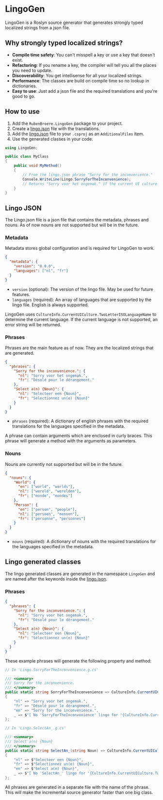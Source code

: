 # LingoGen

LingoGen is a Roslyn source generator that generates strongly typed localized strings from a json file.

## Why strongly typed localized strings?

- **Compile time safety**: You can't misspell a key or use a key that doesn't exist.
- **Refactoring**: If you rename a key, the compiler will tell you all the places you need to update.
- **Discoverability**: You get intellisense for all your localized strings.
- **Performance**: The classes are build on compile time so no lookup in dictionaries.
- **Easy to use**: Just add a json file and the required translations and you're good to go.

## How to use

1. Add the `RubenBroere.LingoGen` package to your project.
2. Create a [lingo.json](#lingo-json) file with the translations.
3. Add the [lingo.json](#lingo-json) file to your `.csproj` as an `AdditionalFiles` item.   
4. Use the generated classes in your code.

```csharp
using LingoGen;

public class MyClass
{
    public void MyMethod()
    {
        // From the lingo.json phrase "Sorry for the inconvenience."
        Console.WriteLine(Lingo.SorryForTheInconvenience);
        // Returns "Sorry voor het ongemak." if the current UI culture is Dutch. 
    }
}
```

## Lingo JSON

The Lingo.json file is a json file that contains the metadata, phrases and nouns.
As of now nouns are not supported but will be in the future.

### Metadata

Metadata stores global configuration and is required for LingoGen to work.

```json
{
  "metadata": {
    "version": "0.0.0",
    "languages": ["nl", "fr"] 
  }
}
```

- `version` (optional): The version of the lingo file. May be used for future features.
- `languages` (required): An array of languages that are supported by the lingo file. English is always supported.

LingoGen uses `CultureInfo.CurrentUICulture.TwoLetterISOLanguageName` to determine the current language. 
If the current language is not supported, an error string will be returned. 

### Phrases

Phrases are the main feature as of now. They are the localized strings that are generated.

```json
{
  "phrases": {
    "Sorry for the inconvenience.": {
      "nl": "Sorry voor het ongemak.",
      "fr": "Désolé pour le dérangement."
    },
    "Select a(n) {Noun}": {
      "nl": "Selecteer een {Noun}",
      "fr": "Sélectionnez un(e) {Noun}"
    }
  }
}
```

- `phrases` (required): A dictionary of english phrases with the required translations for the languages specified in the metadata. 

A phrase can contain arguments which are enclosed in curly braces.
This phrase will generate a method with the arguments as parameters. 

### Nouns

Nouns are currently not supported but will be in the future.

```json
{
  "nouns": {
    "World": {
      "en": ["world", "worlds"],
      "nl": ["wereld", "werelden"],
      "fr": ["monde", "mondes"]
    },
    "Person": {
      "en": ["person", "people"],
      "nl": ["persoon", "mensen"],
      "fr": ["personne", "personnes"]
    }
  }
}
```

- `nouns` (required): A dictionary of nouns with the required translations for the languages specified in the metadata.

## Lingo generated classes

The lingo generated classes are generated in the namespace `LingoGen` and are named after the keywords inside the [lingo.json](#lingo-json).

### Phrases

```json
{
  "phrases": {
    "Sorry for the inconvenience.": {
      "nl": "Sorry voor het ongemak.",
      "fr": "Désolé pour le dérangement."
    },
    "Select a(n) {Noun}": {
      "nl": "Selecteer een {Noun}",
      "fr": "Sélectionnez un(e) {Noun}"
    }
  }
}
```

These example phrases will generate the following property and method:

```csharp
// In 'Lingo.SorryForTheInconvenience.g.cs' 

/// <summary>
/// Sorry for the inconvenience.
/// </summary>
public static string SorryForTheInconvenience => CultureInfo.CurrentUICulture.TwoLetterISOLanguageName switch
{
    "nl" => "Sorry voor het ongemak.",
    "fr" => "Désolé pour le dérangement.",
    "en" => "Sorry for the inconvenience.",
    _ => $"[ No 'SorryForTheInconvenience' lingo for '{CultureInfo.CurrentUICulture.TwoLetterISOLanguageName}' ]"
};

// In 'Lingo.SelectAn_.g.cs'

/// <summary>
/// Select a(n) {Noun}
/// </summary>
public static string SelectAn_(string Noun) => CultureInfo.CurrentUICulture.TwoLetterISOLanguageName switch
{
    "nl" => $"Selecteer een {Noun}",
    "fr" => $"Sélectionnez un(e) {Noun}",
    "en" => $"Select a(n) {Noun}",
    _ => $"[ No 'SelectAn_' lingo for '{CultureInfo.CurrentUICulture.TwoLetterISOLanguageName}' ]"
};
```

All phrases are generated in a separate file with the name of the phrase.
This will make the incremental source generator faster than one big class. 